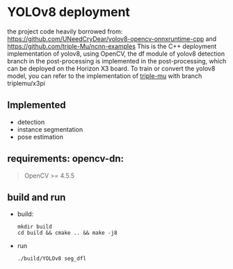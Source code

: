 # YOLOv8 deployment
the project code heavily borrowed from: https://github.com/UNeedCryDear/yolov8-opencv-onnxruntime-cpp and https://github.com/triple-Mu/ncnn-examples
This is the C++ deployment implementation of yolov8, using OpenCV, the df module of yolov8 detection branch in the post-processing is implemented in the post-processing, 
which can be deployed on the Horizon X3 board. To train or convert the yolov8 model, you can refer to the implementation of [triple-mu](https://github.com/triple-Mu/yolov8) with branch triplemu/x3pi

## Implemented
* detection
* instance segmentation
* pose estimation
 
## requirements: opencv-dn:
 > OpenCV >= 4.5.5<br>

## build and run
*  build:
    ```
    mkdir build
    cd build && cmake .. && make -j8
    ```
* run
    ```
    ./build/YOLOv8 seg_dfl
    ```
